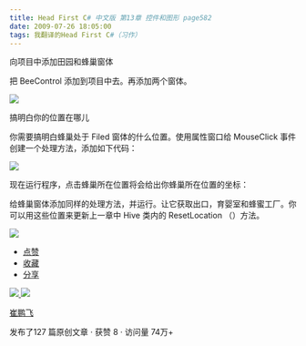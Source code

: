 ```yaml
---
title: Head First C# 中文版 第13章 控件和图形 page582
date: 2009-07-26 18:05:00
tags: 我翻译的Head First C#（习作）
---
```

向项目中添加田园和蜂巢窗体

  

把  BeeControl  添加到项目中去。再添加两个窗体。

  

![](https://p-blog.csdn.net/images/p_blog_csdn_net/cuipengfei1/EntryImages/20090726/2009-07-26_17-49-21.jpg)

搞明白你的位置在哪儿

  

你需要搞明白蜂巢处于  Filed  窗体的什么位置。使用属性窗口给  MouseClick  事件创建一个处理方法，添加如下代码：

  

![](https://p-blog.csdn.net/images/p_blog_csdn_net/cuipengfei1/EntryImages/20090726/2009-07-26_17-55-49.jpg)

现在运行程序，点击蜂巢所在位置将会给出你蜂巢所在位置的坐标：

  

给蜂巢窗体添加同样的处理方法，并运行。让它获取出口，育婴室和蜂蜜工厂。你可以用这些位置来更新上一章中  Hive  类内的  ResetLocation
（）方法。

  

![](https://p-blog.csdn.net/images/p_blog_csdn_net/cuipengfei1/EntryImages/20090726/2009-07-26_18-01-06.jpg)

  * [ 点赞  ](javascript:;)
  * [ 收藏  ](javascript:;)
  * [ 分享 ](javascript:;)

[ ![](https://profile.csdnimg.cn/5/2/5/3_cuipengfei1)
![](https://g.csdnimg.cn/static/user-reg-year/1x/11.png)
](https://blog.csdn.net/cuipengfei1)

[ 崔鹏飞 ](https://blog.csdn.net/cuipengfei1)

发布了127 篇原创文章  ·  获赞 8  ·  访问量 74万+

